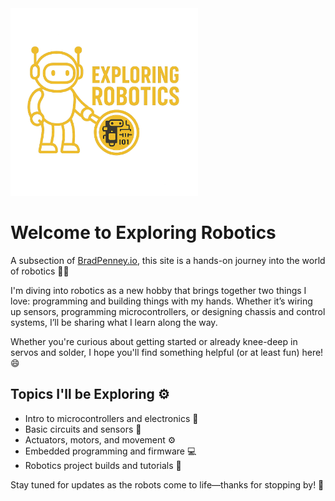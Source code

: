 <img src="images/exploring_robotics.png" alt="Exploring Robotics" class="img-responsive-right" width="300">

# Welcome to Exploring Robotics

A subsection of [BradPenney.io](https://bradpenney.io), this site is a hands-on journey into the world of robotics 🧰🤖

I'm diving into robotics as a new hobby that brings together two things I love: programming and building things with my hands. Whether it’s wiring up sensors, programming microcontrollers, or designing chassis and control systems, I’ll be sharing what I learn along the way.

Whether you're curious about getting started or already knee-deep in servos and solder, I hope you'll find something helpful (or at least fun) here! 😄

## Topics I'll be Exploring ⚙️

- Intro to microcontrollers and electronics 🔌
- Basic circuits and sensors 📏
- Actuators, motors, and movement ⚙️
- Embedded programming and firmware 💻
- Robotics project builds and tutorials 🤖

Stay tuned for updates as the robots come to life—thanks for stopping by! 👋
